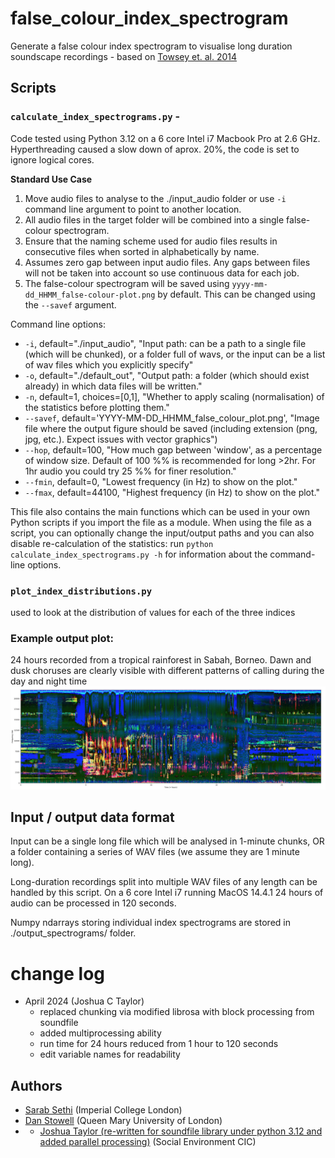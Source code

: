 # false_colour_index_spectrogram
Generate a false colour index spectrogram to visualise long duration soundscape recordings - based on [Towsey et. al. 2014](http://www.sciencedirect.com/science/article/pii/S1877050914002403)

## Scripts

### `calculate_index_spectrograms.py` - 

Code tested using Python 3.12 on a 6 core Intel i7 Macbook Pro at 2.6 GHz. Hyperthreading caused a slow down of aprox. 20%, the code is set to ignore logical cores.

**Standard Use Case**

1. Move audio files to analyse to the ./input_audio folder or use `-i` command line argument to point to another location. 
1. All audio files in the target folder will be combined into a single false-colour spectrogram. 
1. Ensure that the naming scheme used for audio files results in consecutive files when sorted in alphabetically by name. 
1. Assumes zero gap between input audio files. Any gaps between files will not be taken into account so use continuous data for each job.
1. The false-colour spectrogram will be saved using `yyyy-mm-dd_HHMM_false-colour-plot.png` by default. This can be changed using the `--savef` argument.

Command line options:
* `-i`, default="./input_audio", "Input path: can be a path to a single file (which will be chunked), or a folder full of wavs, or the input can be a list of wav files which you explicitly specify"
* `-o`, default="./default_out", "Output path: a folder (which should exist already) in which data files will be written."
* `-n`, default=1, choices=[0,1], "Whether to apply scaling (normalisation) of the statistics before plotting them."
* `--savef`, default='YYYY-MM-DD_HHMM_false_colour_plot.png', "Image file where the output figure should be saved (including extension (png, jpg, etc.). Expect issues with vector graphics")
* `--hop`, default=100, "How much gap between 'window', as a percentage of window size. Default of 100 %% is recommended for long >2hr. For 1hr audio you could try 25 %% for finer resolution."
* `--fmin`, default=0, "Lowest frequency (in Hz) to show on the plot."
* `--fmax`, default=44100, "Highest frequency (in Hz) to show on the plot."
   
This file also contains the main functions which can be used in your own Python scripts if you import the file as a module. When using the file as a script, you can optionally change the input/output paths and you can also disable re-calculation of the statistics: run `python calculate_index_spectrograms.py -h` for information about the command-line options.

### `plot_index_distributions.py` 
used to look at the distribution of values for each of the three indices


### Example output plot:
24 hours recorded from a tropical rainforest in Sabah, Borneo. Dawn and dusk choruses are clearly visible with different patterns of calling during the day and night time
![Example 24 hour false colour index spectrogram](https://raw.githubusercontent.com/sarabsethi/false_colour_index_spectrogram/master/example_24_hrs.JPG)

## Input / output data format
Input can be a single long file which will be analysed in 1-minute chunks, OR a folder containing a series of WAV files (we assume they are 1 minute long).

Long-duration recordings split into multiple WAV files of any length can be handled by this script. On a 6 core Intel i7 running MacOS 14.4.1 24 hours of audio can be processed in 120 seconds.

Numpy ndarrays storing individual index spectrograms are stored in ./output_spectrograms/ folder.

# change log
-   April 2024 (Joshua C Taylor)
    - replaced chunking via modified librosa with block processing from soundfile
    - added multiprocessing ability
    - run time for 24 hours reduced from 1 hour to 120 seconds
    - edit variable names for readability
   
## Authors
* [Sarab Sethi](http://www.imperial.ac.uk/people/s.sethi16) (Imperial College London)
* [Dan Stowell](http://mcld.co.uk/research/) (Queen Mary University of London)
* * [Joshua Taylor (re-written for soundfile library under python 3.12 and added parallel processing)](https://socialenvironment.org.uk/about/) (Social Environment CIC)